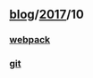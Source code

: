 ## [blog](../../README.md)/[2017](../README.md)/10
### [webpack][1]
### [git][2]

[1]:webpack.md
[2]:git.md